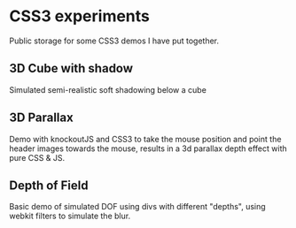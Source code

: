 CSS3 experiments
=================

Public storage for some CSS3 demos I have put together.

3D Cube with shadow
------
Simulated semi-realistic soft shadowing below a cube

3D Parallax
------
Demo with knockoutJS and CSS3 to take the mouse position and point the header images towards the mouse, results in a 3d parallax depth effect with pure CSS & JS.

Depth of Field
------
Basic demo of simulated DOF using divs with different "depths", using webkit filters to simulate the blur.